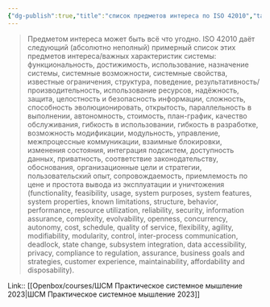 ```yaml
---
{"dg-publish":true,"title":"список предметов интереса по ISO 42010","tags":["quotes"],"date":"2023-03-07T10:06:58+04:00","modified_at":"2023-06-23T15:17:20+03:00","alias":"список предметов интереса по ISO 42010","dg-path":"/quotes/202303071006.md","permalink":"/quotes/202303071006/","dgPassFrontmatter":true}
---
```



> Предметом интереса может быть всё что угодно. ISO 42010 даёт следующий (абсолютно неполный) примерный список этих предметов интереса/важных характеристик системы: функциональность, достижимость, использование, назначение системы, системные возможности, системные свойства, известные ограничения, структура, поведение, результативность/производительность, использование ресурсов, надёжность, защита, целостность и безопасность информации, сложность, способность эволюционировать, открытость, параллельность в выполнении, автономность, стоимость, план-график, качество обслуживания, гибкость в использовании, гибкость в разработке, возможность модификации, модульность, управление, межпроцессные коммуникации, взаимные блокировки, изменения состояния, интеграция подсистем, доступность данных, приватность, соответствие законодательству, обоснования, организационные цели и стратегии, пользовательский опыт, сопровождаемость, приемлемость по цене и простота вывода из эксплуатации и уничтожения (functionality, feasibility, usage, system purposes, system features, system properties, known limitations, structure, behavior, performance, resource utilization, reliability, security, information assurance, complexity, evolvability, openness, concurrency, autonomy, cost, schedule, quality of service, flexibility, agility, modifiability, modularity, control, inter-process communication, deadlock, state change, subsystem integration, data accessibility, privacy, compliance to regulation, assurance, business goals and strategies, customer experience, maintainability, affordability and disposability).

Link:: [[Openbox/courses/ШСМ Практическое системное мышление 2023|ШСМ Практическое системное мышление 2023]]
